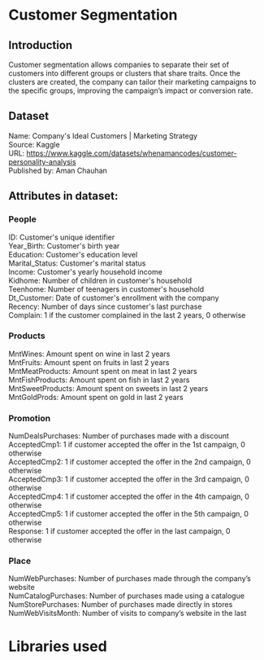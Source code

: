 # Customer Segmentation

## Introduction
Customer segmentation allows companies to separate their set of customers into different groups or clusters that share traits. Once the clusters are created, the company can tailor their marketing campaigns to the specific groups, improving the campaign’s impact or conversion rate.

## Dataset 
Name: Company's Ideal Customers | Marketing Strategy                                                                          
Source: Kaggle                                                                  
URL: https://www.kaggle.com/datasets/whenamancodes/customer-personality-analysis                                                      
Published by: Aman Chauhan                                                                                                           

## Attributes in dataset:
### People
ID: Customer's unique identifier                                                                                                        
Year_Birth: Customer's birth year                                                                                                       
Education: Customer's education level                                                                                                   
Marital_Status: Customer's marital status                                                                                               
Income: Customer's yearly household income                                                                                              
Kidhome: Number of children in customer's household                                                                                     
Teenhome: Number of teenagers in customer's household                                                                                   
Dt_Customer: Date of customer's enrollment with the company                                                                               
Recency: Number of days since customer's last purchase                                                                                
Complain: 1 if the customer complained in the last 2 years, 0 otherwise                                                                 

### Products
MntWines: Amount spent on wine in last 2 years                                                                                        
MntFruits: Amount spent on fruits in last 2 years                                                                                   
MntMeatProducts: Amount spent on meat in last 2 years                                                                                   
MntFishProducts: Amount spent on fish in last 2 years                                                                                 
MntSweetProducts: Amount spent on sweets in last 2 years                                                                              
MntGoldProds: Amount spent on gold in last 2 years                                                                                    

### Promotion
NumDealsPurchases: Number of purchases made with a discount                                                                               
AcceptedCmp1: 1 if customer accepted the offer in the 1st campaign, 0 otherwise                             
AcceptedCmp2: 1 if customer accepted the offer in the 2nd campaign, 0 otherwise                               
AcceptedCmp3: 1 if customer accepted the offer in the 3rd campaign, 0 otherwise                               
AcceptedCmp4: 1 if customer accepted the offer in the 4th campaign, 0 otherwise                               
AcceptedCmp5: 1 if customer accepted the offer in the 5th campaign, 0 otherwise                                     
Response: 1 if customer accepted the offer in the last campaign, 0 otherwise                                          

### Place
NumWebPurchases: Number of purchases made through the company’s website                                             
NumCatalogPurchases: Number of purchases made using a catalogue                                     
NumStorePurchases: Number of purchases made directly in stores                                                          
NumWebVisitsMonth: Number of visits to company’s website in the last                                            


# Libraries used

